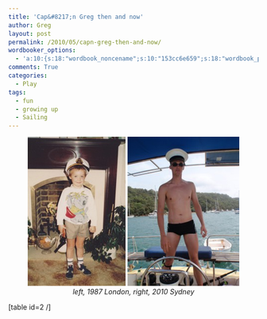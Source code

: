 ```yaml
---
title: 'Cap&#8217;n Greg then and now'
author: Greg
layout: post
permalink: /2010/05/capn-greg-then-and-now/
wordbooker_options:
  - 'a:10:{s:18:"wordbook_noncename";s:10:"153cc6e659";s:18:"wordbook_page_post";s:4:"-100";s:18:"wordbook_orandpage";s:1:"2";s:23:"wordbook_default_author";s:1:"2";s:23:"wordbook_extract_length";s:3:"256";s:19:"wordbook_actionlink";s:3:"300";s:26:"wordbooker_publish_default";s:2:"on";s:18:"wordbook_attribute";s:31:"Posted a new post on their blog";s:29:"wordbooker_status_update_text";s:35:": New blog post :  %title% - %link%";s:20:"wordbook_comment_get";s:2:"on";}'
comments: True
categories:
  - Play
tags:
  - fun
  - growing up
  - Sailing
---
```

<center>
  <a href="/wp-content/uploads/2010/05/Greg-1987.rotated.jpeg"><img src="/wp-content/uploads/2010/05/Greg-1987.rotated-197x300.jpg" alt="" title="Cap&#039;n Greg 1987" width="197" height="300" class="alignnone size-medium wp-image-404" /></a> <a href="/wp-content/uploads/2010/05/P1310046.rotated.jpg"><img src="/wp-content/uploads/2010/05/P1310046.rotated-225x300.jpg" alt="" title="Cap&#039;n Greg 2010" width="225" height="300" class="alignnone size-medium wp-image-405" /></a><br /> <i>left, 1987 London, right, 2010 Sydney</i>
</center>

[table id=2 /]